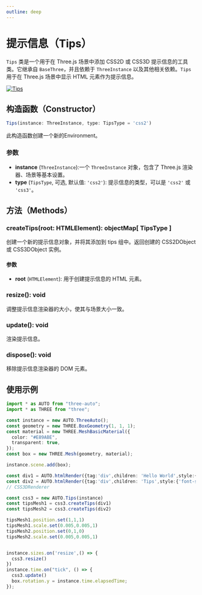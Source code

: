 ```yaml
---
outline: deep
---
```

#  提示信息（Tips）

`Tips` 类是一个用于在 Three.js 场景中添加 CSS2D 或 CSS3D 提示信息的工具类。它继承自 `BaseThree`，并且依赖于 `ThreeInstance` 以及其他相关依赖。`Tips` 用于在 Three.js 场景中显示 HTML 元素作为提示信息。

[![Tips]()](https://github.com/flowers-10/three-auto/blob/main/packages/examples/src/tip.ts)


## 构造函数（Constructor）

```typescript
Tips(instance: ThreeInstance, type: TipsType = 'css2')
```

此构造函数创建一个新的Environment。

### 参数
- **instance** (`ThreeInstance`):一个 `ThreeInstance` 对象，包含了 Three.js 渲染器、场景等基本设置。
- **type** (`TipsType`, 可选, 默认值: `'css2'`): 提示信息的类型，可以是 `'css2'` 或 `'css3'`。

## 方法（Methods）

### createTips(root: HTMLElement): objectMap[ TipsType ]
创建一个新的提示信息对象，并将其添加到 tips 组中。返回创建的 CSS2DObject 或 CSS3DObject 实例。

#### 参数
- **root** (`HTMLElement`): 用于创建提示信息的 HTML 元素。

### resize(): void
调整提示信息渲染器的大小，使其与场景大小一致。

### update(): void
渲染提示信息。

### dispose(): void

移除提示信息渲染器的 DOM 元素。

## 使用示例
```typescript
import * as AUTO from "three-auto";
import * as THREE from "three";

const instance = new AUTO.ThreeAuto();
const geometry = new THREE.BoxGeometry(1, 1, 1);
const material = new THREE.MeshBasicMaterial({
  color: "#E89ABE",
  transparent: true,
});
const box = new THREE.Mesh(geometry, material);

instance.scene.add(box);

const div1 = AUTO.htmlRender({tag:'div',children: 'Hello World',style:{'font-size':'40px',background:'rgba(1,1,1,0.1)',padding: '20px','border-radius': '8px'}})
const div2 = AUTO.htmlRender({tag:'div',children: 'Tips',style:{'font-size':'20px',background:'#ccc',padding: '20px','border-radius': '8px'}})
// CSS3DRenderer

const css3 = new AUTO.Tips(instance)
const tipsMesh1 = css3.createTips(div1)
const tipsMesh2 = css3.createTips(div2)

tipsMesh1.position.set(1,1,1)
tipsMesh1.scale.set(0.005,0.005,1)
tipsMesh2.position.set(0,1,0)
tipsMesh2.scale.set(0.005,0.005,1)


instance.sizes.on('resize',() => {
  css3.resize()
})
instance.time.on("tick", () => {
  css3.update()
  box.rotation.y = instance.time.elapsedTime;
});
```